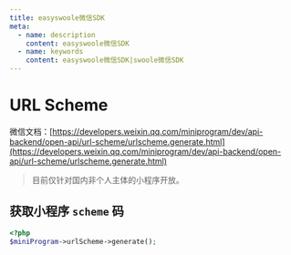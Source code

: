 ```yaml
---
title: easyswoole微信SDK
meta:
  - name: description
    content: easyswoole微信SDK
  - name: keywords
    content: easyswoole微信SDK|swoole微信SDK
---
```


# URL Scheme

微信文档：[https://developers.weixin.qq.com/miniprogram/dev/api-backend/open-api/url-scheme/urlscheme.generate.html](https://developers.weixin.qq.com/miniprogram/dev/api-backend/open-api/url-scheme/urlscheme.generate.html)

> 目前仅针对国内非个人主体的小程序开放。

## 获取小程序 `scheme` 码

```php
<?php
$miniProgram->urlScheme->generate();
```